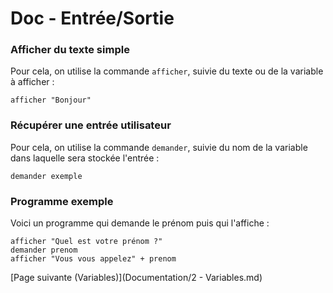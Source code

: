 # Doc - Entrée/Sortie

### Afficher du texte simple

Pour cela, on utilise la commande `afficher`, suivie du texte ou de la variable à afficher :&#x20;

```
afficher "Bonjour"
```

### Récupérer une entrée utilisateur

Pour cela, on utilise la commande `demander`, suivie du nom de la variable dans laquelle sera stockée l'entrée :&#x20;

```
demander exemple
```

### Programme exemple

Voici un programme qui demande le prénom puis qui l'affiche :&#x20;

```
afficher "Quel est votre prénom ?"
demander prenom
afficher "Vous vous appelez" + prenom
```

[Page suivante (Variables)](Documentation/2 - Variables.md)
